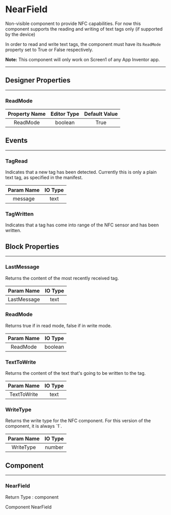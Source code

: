 # NearField

Non-visible component to provide NFC capabilities. For now this component supports the reading and writing of text tags only (if supported by the device)

In order to read and write text tags, the component must have its `ReadMode` property set to True or False respectively.

**Note:** This component will only work on Screen1 of any App Inventor app.

---

## Designer Properties

---

### ReadMode

| Property Name | Editor Type | Default Value |
| :-----------: | :---------: | :-----------: |
|    ReadMode   |   boolean   |      True     |

## Events

---

### TagRead

<div block-type = "component_event" component-selector = "NearField" event-selector = "TagRead" event-params = "message" id = "nearfield-tagread"></div>

Indicates that a new tag has been detected. Currently this is only a plain text tag, as specified in the manifest.

| Param Name | IO Type |
| :--------: | :-----: |
|   message  |   text  |

### TagWritten

<div block-type = "component_event" component-selector = "NearField" event-selector = "TagWritten" event-params = "" id = "nearfield-tagwritten"></div>

Indicates that a tag has come into range of the NFC sensor and has been written.

## Block Properties

---

### LastMessage

<div block-type = "component_set_get" component-selector = "NearField" property-selector = "LastMessage" property-type = "get" id = "get-nearfield-lastmessage"></div>

Returns the content of the most recently received tag.

|  Param Name | IO Type |
| :---------: | :-----: |
| LastMessage |   text  |

### ReadMode

<div block-type = "component_set_get" component-selector = "NearField" property-selector = "ReadMode" property-type = "get" id = "get-nearfield-readmode"></div>

<div block-type = "component_set_get" component-selector = "NearField" property-selector = "ReadMode" property-type = "set" id = "set-nearfield-readmode"></div>

Returns true if in read mode, false if in write mode.

| Param Name | IO Type |
| :--------: | :-----: |
|  ReadMode  | boolean |

### TextToWrite

<div block-type = "component_set_get" component-selector = "NearField" property-selector = "TextToWrite" property-type = "get" id = "get-nearfield-texttowrite"></div>

<div block-type = "component_set_get" component-selector = "NearField" property-selector = "TextToWrite" property-type = "set" id = "set-nearfield-texttowrite"></div>

Returns the content of the text that's going to be written to the tag.

|  Param Name | IO Type |
| :---------: | :-----: |
| TextToWrite |   text  |

### WriteType

<div block-type = "component_set_get" component-selector = "NearField" property-selector = "WriteType" property-type = "get" id = "get-nearfield-writetype"></div>

Returns the write type for the NFC component. For this version of the component, it is always \`1\`.

| Param Name | IO Type |
| :--------: | :-----: |
|  WriteType |  number |

## Component

---

### NearField

<div block-type = "component_component_block" component-selector = "NearField" id = "component-nearfield"></div>

Return Type : component

Component NearField

